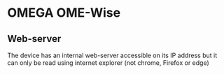 # OMEGA OME-Wise

## Web-server

The device has an internal web-server accessible on its IP address but it can only be read using internet explorer (not chrome, Firefox or edge)
